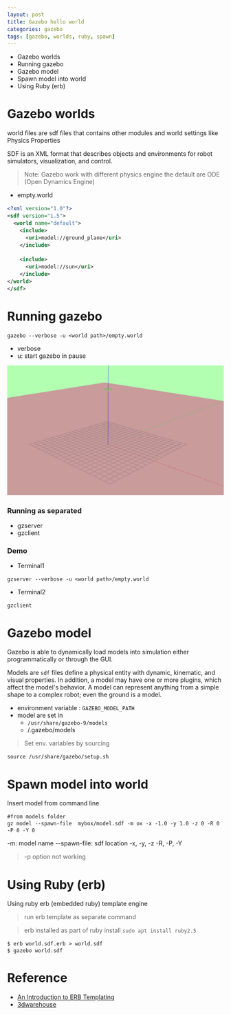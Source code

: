 ```yaml
---
layout: post
title: Gazebo hello world
categories: gazebo
tags: [gazebo, worlds, ruby, spawn]
---
```

- Gazebo worlds
- Running gazebo
- Gazebo model
- Spawn model into world
- Using Ruby (erb)

# Gazebo worlds
world files are sdf files that contains other modules
and world settings like Physics Properties

SDF is an XML format that describes objects and environments for robot simulators, visualization, and control. 

> Note: Gazebo work with different physics engine the default are ODE (Open Dynamics Engine)
>
- empty.world
```xml
<?xml version="1.0"?> 
<sdf version="1.5">
  <world name="default">
    <include>
      <uri>model://ground_plane</uri>
    </include>

    <include>
      <uri>model://sun</uri>
    </include>
</world>
</sdf>
```

# Running gazebo
```
gazebo --verbose -u <world path>/empty.world
```
- verbose
- u: start gazebo in pause 

![](images/2019-04-05-10-54-57.png)

### Running as separated
-  gzserver
-  gzclient

### Demo
- Terminal1
```
gzserver --verbose -u <world path>/empty.world
```
- Terminal2
```
gzclient
```

# Gazebo model
Gazebo is able to dynamically load models into simulation either programmatically or through the GUI.


Models are `sdf` files define a physical entity with dynamic, kinematic, and visual properties. In addition, a model may have one or more plugins, which affect the model's behavior. A model can represent anything from a simple shape to a complex robot; even the ground is a model. 

- environment variable : `GAZEBO_MODEL_PATH`
- model are set in
  - `/usr/share/gazebo-9/models`
  - <home-directory>/.gazebo/models

> Set env. variables by sourcing
```
source /usr/share/gazebo/setup.sh
```

# Spawn model into world
Insert model from command line
```
#from models folder
gz model --spawn-file  mybox/model.sdf -m ox -x -1.0 -y 1.0 -z 0 -R 0 -P 0 -Y 0
```

-m: model name
--spawn-file: sdf location
-x, -y, -z
-R, -P, -Y

> -p option not working

# Using Ruby (erb)
Using ruby erb (embedded ruby) template engine

> run erb template as separate command

> erb installed as part of ruby install
> `sudo apt install ruby2.5`
```
$ erb world.sdf.erb > world.sdf
$ gazebo world.sdf
```


# Reference
- [An Introduction to ERB Templating](http://www.stuartellis.eu/articles/erb/)
- [3dwarehouse](https://3dwarehouse.sketchup.com)
